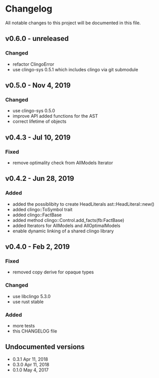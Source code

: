 # Changelog
All notable changes to this project will be documented in this file.

## v0.6.0 - unreleased
### Changed
- refactor ClingoError
- use clingo-sys 0.5.1 which includes clingo via git submodule

## v0.5.0 - Nov 4, 2019
### Changed
- use clingo-sys 0.5.0
- improve API added functions for the AST
- correct lifetime of objects

## v0.4.3 - Jul 10, 2019
### Fixed
- remove optimality check from AllModels Iterator 

## v0.4.2 - Jun 28, 2019
### Added
- added the possiblibity to create HeadLiterals ast::HeadLiteral::new()
- added clingo::ToSymbol trait
- added clingo::FactBase
- added method clingo::Control.add_facts(fb:FactBase)
- added Iterators for AllModels and AllOptimalModels
- enable dynamic linking of a shared clingo library

## v0.4.0 - Feb 2, 2019
### Fixed
- removed copy derive for opaque types

### Changed
- use libclingo 5.3.0
- use rust stable

### Added
- more tests
- this CHANGELOG file

## Undocumented versions
- 0.3.1 Apr 11, 2018
- 0.3.0 Apr 11, 2018
- 0.1.0 May 4, 2017
